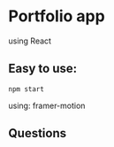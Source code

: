 # Portfolio app

using React 


## Easy to use:

```
npm start
```
using: framer-motion
## Questions

